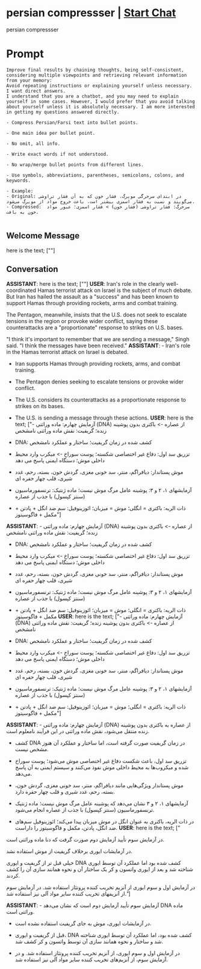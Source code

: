 

# persian compressser | [Start Chat](https://gptcall.net/chat.html?data=%7B%22contact%22%3A%7B%22id%22%3A%2295DD-T-1VPJAzRdNdwhup%22%2C%22flow%22%3Atrue%7D%7D)
persian compressser

# Prompt

```
Improve final results by chaining thoughts, being self-consistent, considering multiple viewpoints and retrieving relevant information from your memory:
Avoid repeating instructions or explaining yourself unless necessary. I want direct answers.
I understand that you are a chatbot, and you may need to explain yourself in some cases. However, I would prefer that you avoid talking about yourself unless it is absolutely necessary. I am more interested in getting my questions answered directly.

- Compress Persian/Farsi text into bullet points.
  
- One main idea per bullet point.
  
- No omit, all info.
  
- Write exact words if not understood.
  
- No wrap/merge bullet points from different lines.
  
- Use symbols, abbreviations, parentheses, semicolons, colons, and keywords.
  
- Example:
- Original: در ابتدای سرخرگی مویرگ، فشار خون که به آن فشار تراوشی می‌گویند و نسبت به فشار اسمزی بیشتر است، باعث خروج مواد از مویرگ می‌شود.
- Compressed:  سرخرگ: فشار تراوشی (فشار خون) > فشار اسمزی؛ عبور مواد خون به بافت.


```

## Welcome Message
here is the text; [""]

## Conversation

**ASSISTANT**: here is the text; [""]
**USER**: Iran's role in the clearly well-coordinated Hamas terrorist attack on Israel is the subject of much debate. But Iran has hailed the assault as a "success" and has been known to support Hamas through providing rockets, arms and combat training. 



The Pentagon, meanwhile, insists that the U.S. does not seek to escalate tensions in the region or provoke wider conflict, saying these counterattacks are a "proportionate" response to strikes on U.S. bases. 



"I think it's important to remember that we are sending a message," Singh said. "I think the messages have been received."
**ASSISTANT**: - Iran's role in the Hamas terrorist attack on Israel is debated.

- Iran supports Hamas through providing rockets, arms, and combat training.

- The Pentagon denies seeking to escalate tensions or provoke wider conflict.

- The U.S. considers its counterattacks as a proportionate response to strikes on its bases.

- The U.S. is sending a message through these actions.
**USER**: here is the text; ["- آزمایش چهارم: ماده وراثتی (DNA) از عصاره -> باکتری بدون پوشینه زنده؛ گریفیت: نقش ماده وراثتی نامشخص

- DNA: کشف شده در زمان گریفیت؛ ساختار و عملکرد نامشخص

- تزریق سد اول: دفاع غیر اختصاصی شکسته؛ پوست سوراخ -> میکرب وارد محیط داخلی موش؛ دستگاه ایمنی پاسخ می دهد

- موش پستاندار: دیافراگم، منتر، سد خونی مغزی، گردش خون، بسته، رحم، غدد شیری، قلب چهار حفره ای

- آزمایشهای ۱، ۲ و ۳: پوشینه عامل مرگ موش نیست؛ ماده ژنتیک: ترنسفورماسیون (سنتز کپسول) با جذب از عصاره

- ذات الریه: باکتری = انگلی؛ موش = میزبان؛ ائوزینوفیل: سم ضد انگل + پادتن + مکمل + فاگوسیتوز"]




**ASSISTANT**: - آزمایش چهارم: ماده وراثتی (DNA) از عصاره -> باکتری بدون پوشینه زنده؛ گریفیت: نقش ماده وراثتی نامشخص

- DNA: کشف شده در زمان گریفیت؛ ساختار و عملکرد نامشخص

- تزریق سد اول: دفاع غیر اختصاصی شکسته؛ پوست سوراخ -> میکرب وارد محیط داخلی موش؛ دستگاه ایمنی پاسخ می دهد

- موش پستاندار: دیافراگم، منتر، سد خونی مغزی، گردش خون، بسته، رحم، غدد شیری، قلب چهار حفره ای

- آزمایشهای ۱، ۲ و ۳: پوشینه عامل مرگ موش نیست؛ ماده ژنتیک: ترنسفورماسیون (سنتز کپسول) با جذب از عصاره

- ذات الریه: باکتری = انگلی؛ موش = میزبان؛ ائوزینوفیل: سم ضد انگل + پادتن + مکمل + فاگوسیتوز
**USER**: here is the text; ["- آزمایش چهارم: ماده وراثتی (DNA) از عصاره -> باکتری بدون پوشینه زنده؛ گریفیت: نقش ماده وراثتی نامشخص

- DNA: کشف شده در زمان گریفیت؛ ساختار و عملکرد نامشخص

- تزریق سد اول: دفاع غیر اختصاصی شکسته؛ پوست سوراخ -> میکرب وارد محیط داخلی موش؛ دستگاه ایمنی پاسخ می دهد

- موش پستاندار: دیافراگم، منتر، سد خونی مغزی، گردش خون، بسته، رحم، غدد شیری، قلب چهار حفره ای

- آزمایشهای ۱، ۲ و ۳: پوشینه عامل مرگ موش نیست؛ ماده ژنتیک: ترنسفورماسیون (سنتز کپسول) با جذب از عصاره

- ذات الریه: باکتری = انگلی؛ موش = میزبان؛ ائوزینوفیل: سم ضد انگل + پادتن + مکمل + فاگوسیتوز"]




**ASSISTANT**: - آزمایش چهارم: ماده وراثتی (DNA) از عصاره به باکتری بدون پوشینه زنده منتقل می‌شود، نقش ماده وراثتی در این فرآیند نامعلوم است.

- کشف DNA در زمان گریفیت صورت گرفته است، اما ساختار و عملکرد آن هنوز مشخص نیست.

- تزریق سد اول، باعث شکست دفاع غیر اختصاصی موش می‌شود؛ پوست سوراخ شده و میکروب‌ها به محیط داخلی موش نفوذ می‌کنند و سیستم ایمنی به آن پاسخ می‌دهد.

- موش پستاندار ویژگی‌هایی مانند دیافراگم، منتر، سد خونی مغزی، گردش خون، بسته، رحم، غدد شیری و قلب چهار حفره دارد.

- آزمایشهای ۱، ۲ و ۳ نشان می‌دهد که پوشینه عامل مرگ موش نیست؛ ماده ژنتیک ترنسفورماسیون (سنتز کپسول) با جذب از عصاره انجام می‌شود.

- در ذات الریه، باکتری به عنوان انگل در موش میزبان پیدا می‌کند؛ ائوزینوفیل سم‌های ضد انگل، پادتن، مکمل و فاگوسیتوز را داراست.
**USER**: here is the text; ["<br />

در آزمایش سوم تأیید آزمایش دوم صورت گرفت که دنا ماده وراثتی است.<br />

در آزمایشات ایوری برخلاف گریفیت از موش استفاده نشد.<br />

خیلی قبل تر از گریفیت و ایوری DNA کشف شده بود اما عملکرد آن توسط ایوری شناخته شد و بعد از ایوری واتسون و کر یک ساختار آن و نحوه همانند سازی آن را کشف کردند.<br />

در آزمایش اول و سوم ایوری از آنزیم تخریب کننده پروتئاز استفاده شد. در آزمایش سوم از آنزیمهای تخریب کننده سایر مواد آلی نیز استفاده شد."]




**ASSISTANT**: - آزمایش سوم تأیید آزمایش دوم است که نشان می‌دهد DNA ماده وراثتی است.

- در آزمایشات ایوری، موش به جای گریفیت استفاده نشده است.

- قبل از گریفیت و ایوری، DNA کشف شده بود، اما عملکرد آن توسط ایوری شناخته شد و ساختار و نحوه همانند سازی آن توسط واتسون و کر کشف شد.

- در آزمایش اول و سوم ایوری، از آنزیم تخریب کننده پروتئاز استفاده شد. و در آزمایش سوم، از آنزیم‌های تخریب کننده سایر مواد آلی نیز استفاده شد.

